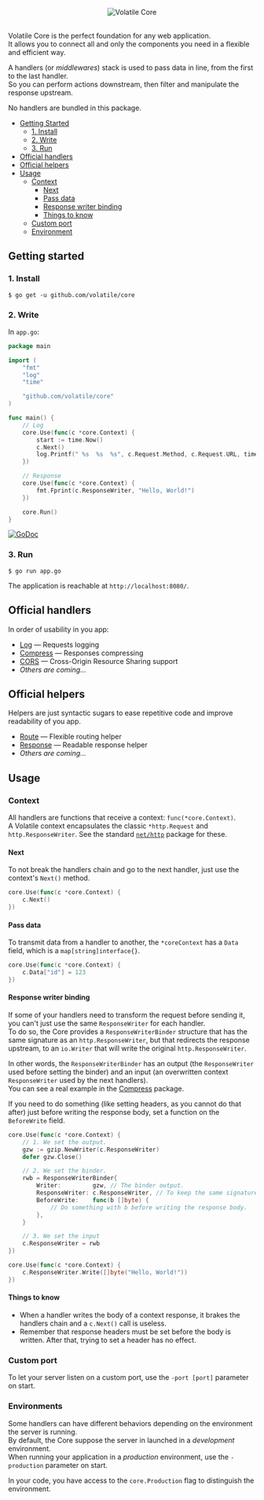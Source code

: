 <p align="center"><img src="http://volatile.whitedevops.com/images/repositories/core/logo.png" alt="Volatile Core" title="Volatile Core"><br><br></p>

Volatile Core is the perfect foundation for any web application.  
It allows you to connect all and only the components you need in a flexible and efficient way.

A handlers (or *middlewares*) stack is used to pass data in line, from the first to the last handler.  
So you can perform actions downstream, then filter and manipulate the response upstream.

No handlers are bundled in this package.

* [Getting Started](#getting-started)
	* [1. Install](#1-install)
	* [2. Write](#2-write)
	* [3. Run](#3-run)
* [Official handlers](#official-handlers)
* [Official helpers](#official-helpers)
* [Usage](#usage)
	* [Context](#context)
		* [Next](#next)
		* [Pass data](#pass-data)
		* [Response writer binding](#response-writer-binding)
		* [Things to know](#things-to-know)
	* [Custom port](#custom-port)
	* [Environment](#environment)


## Getting started

### 1. Install

```Shell
$ go get -u github.com/volatile/core
```

### 2. Write

In `app.go`:

```Go
package main

import (
	"fmt"
	"log"
	"time"

	"github.com/volatile/core"
)

func main() {
	// Log
	core.Use(func(c *core.Context) {
		start := time.Now()
		c.Next()
		log.Printf(" %s  %s  %s", c.Request.Method, c.Request.URL, time.Since(start))
	})

	// Response
	core.Use(func(c *core.Context) {
		fmt.Fprint(c.ResponseWriter, "Hello, World!")
	})

	core.Run()
}
```

[![GoDoc](https://godoc.org/github.com/volatile/core?status.svg)](https://godoc.org/github.com/volatile/core)

### 3. Run

```Shell
$ go run app.go
```

The application is reachable at `http://localhost:8080/`.

## Official handlers

In order of usability in you app:

- [Log](https://github.com/volatile/log) — Requests logging
- [Compress](https://github.com/volatile/compress) — Responses compressing
- [CORS](https://github.com/volatile/cors) — Cross-Origin Resource Sharing support
- *Others are coming…*

## Official helpers

Helpers are just syntactic sugars to ease repetitive code and improve readability of you app.

- [Route](https://github.com/volatile/route) — Flexible routing helper
- [Response](https://github.com/volatile/response) — Readable response helper
- *Others are coming…*

## Usage

### Context

All handlers are functions that receive a context: `func(*core.Context)`.  
A Volatile context encapsulates the classic `*http.Request` and `http.ResponseWriter`. See the standard [`net/http`](http://golang.org/pkg/net/http/) package for these.

#### Next

To not break the handlers chain and go to the next handler, just use the context's `Next()` method.

```Go
core.Use(func(c *core.Context) {
	c.Next()
})
```

#### Pass data

To transmit data from a handler to another, the `*coreContext` has a `Data` field, which is a `map[string]interface{}`.

```Go
core.Use(func(c *core.Context) {
	c.Data["id"] = 123
})
```

#### Response writer binding

If some of your handlers need to transform the request before sending it, you can't just use the same `ResponseWriter` for each handler.  
To do so, the Core provides a `ResponseWriterBinder` structure that has the same signature as an `http.ResponseWriter`, but that redirects the response upstream, to an `io.Writer` that will write the original `http.ResponseWriter`.

In other words, the `ResponseWriterBinder` has an output (the `ResponseWriter` used before setting the binder) and an input (an overwritten context `ResponseWriter` used by the next handlers).  
You can see a real example in the [Compress](https://github.com/volatile/compress/blob/master/handler.go) package.

If you need to do something (like setting headers, as you cannot do that after) just before writing the response body, set a function on the `BeforeWrite` field.

```Go
core.Use(func(c *core.Context) {
	// 1. We set the output.
	gzw := gzip.NewWriter(c.ResponseWriter)
	defer gzw.Close()

	// 2. We set the binder.
	rwb = ResponseWriterBinder{
		Writer:         gzw, // The binder output.
		ResponseWriter: c.ResponseWriter, // To keep the same signature (but the `Write` method of the `ResponseWriter` has changed internally).
		BeforeWrite:    func(b []byte) {
			// Do something with b before writing the response body.
		},
	}

	// 3. We set the input
	c.ResponseWriter = rwb
})

core.Use(func(c *core.Context) {
	c.ResponseWriter.Write([]byte("Hello, World!"))
})
```

#### Things to know

- When a handler writes the body of a context response, it brakes the handlers chain and a `c.Next()` call is useless.
- Remember that response headers must be set before the body is written. After that, trying to set a header has no effect.

### Custom port

To let your server listen on a custom port, use the `-port [port]` parameter on start.

### Environments

Some handlers can have different behaviors depending on the environment the server is running.  
By default, the Core suppose the server in launched in a *development* environment.  
When running your application in a *production* environment, use the `-production` parameter on start.

In your code, you have access to the `core.Production` flag to distinguish the environment.
